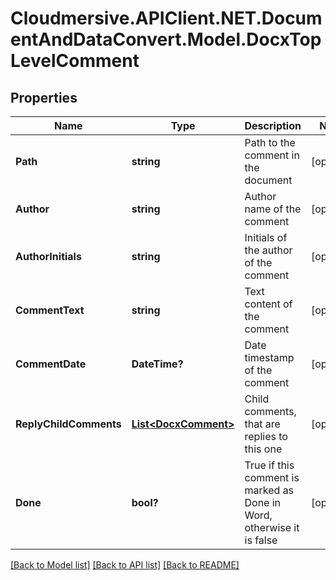 # Cloudmersive.APIClient.NET.DocumentAndDataConvert.Model.DocxTopLevelComment
## Properties

Name | Type | Description | Notes
------------ | ------------- | ------------- | -------------
**Path** | **string** | Path to the comment in the document | [optional] 
**Author** | **string** | Author name of the comment | [optional] 
**AuthorInitials** | **string** | Initials of the author of the comment | [optional] 
**CommentText** | **string** | Text content of the comment | [optional] 
**CommentDate** | **DateTime?** | Date timestamp of the comment | [optional] 
**ReplyChildComments** | [**List&lt;DocxComment&gt;**](DocxComment.md) | Child comments, that are replies to this one | [optional] 
**Done** | **bool?** | True if this comment is marked as Done in Word, otherwise it is false | [optional] 

[[Back to Model list]](../README.md#documentation-for-models) [[Back to API list]](../README.md#documentation-for-api-endpoints) [[Back to README]](../README.md)

